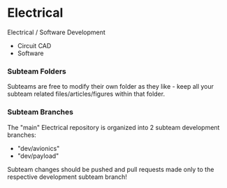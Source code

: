 # Electrical
Electrical / Software Development

* Circuit CAD
* Software

### Subteam Folders
Subteams are free to modify their own folder as they like - keep all your subteam related files/articles/figures within that folder.

### Subteam Branches
The "main" Electrical repository is organized into 2 subteam development branches:

* "dev/avionics"
* "dev/payload"

Subteam changes should be pushed and pull requests made only to the respective development subteam branch!
